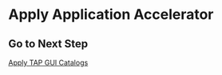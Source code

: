 # Apply Application Accelerator

## Go to Next Step

[Apply TAP GUI Catalogs](./02-apply-tap-gui-catalogs.md)
